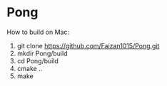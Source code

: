 # Pong

How to build on Mac:
1. git clone https://github.com/Faizan1015/Pong.git
2. mkdir Pong/build
3. cd Pong/build
4. cmake ..
5. make

